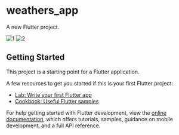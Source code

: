 # weathers_app

A new Flutter project.

![1](https://github.com/kinwaned/weathers_app/assets/75176487/f9e83471-70a2-4a88-83ed-5746d63e25f0)
![2](https://github.com/kinwaned/weathers_app/assets/75176487/ffaefeb8-2af6-46b2-901e-05db8ae03b33)


## Getting Started

This project is a starting point for a Flutter application.

A few resources to get you started if this is your first Flutter project:

- [Lab: Write your first Flutter app](https://docs.flutter.dev/get-started/codelab)
- [Cookbook: Useful Flutter samples](https://docs.flutter.dev/cookbook)

For help getting started with Flutter development, view the
[online documentation](https://docs.flutter.dev/), which offers tutorials,
samples, guidance on mobile development, and a full API reference.
